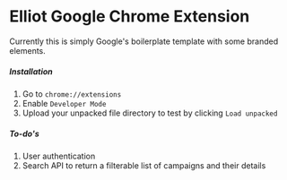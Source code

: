 # Elliot Google Chrome Extension
Currently this is simply Google's boilerplate template with some branded elements.

##### Installation

1. Go to `chrome://extensions`
2. Enable `Developer Mode`
3. Upload your unpacked file directory to test by clicking `Load unpacked`

##### To-do's

1. User authentication
2. Search API to return a filterable list of campaigns and their details
